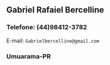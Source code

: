 <div align="justify">
<h2>Gabriel Rafaiel Bercelline</h2>
<h3>Telefone: (44)98412-3782</h3>
E-mail: <code>Gabrielbercelline@gmail.com</code>
<h3>Umuarama-PR</h3>

